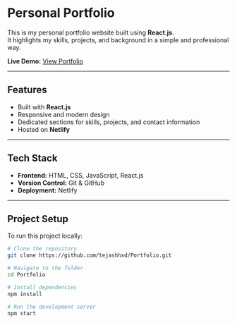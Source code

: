 # Personal Portfolio

This is my personal portfolio website built using **React.js**.  
It highlights my skills, projects, and background in a simple and professional way.  

**Live Demo:** [View Portfolio](https://comforting-paprenjak-cfaa44.netlify.app/)

---

## Features
- Built with **React.js**
- Responsive and modern design
- Dedicated sections for skills, projects, and contact information
- Hosted on **Netlify**

---

## Tech Stack
- **Frontend:** HTML, CSS, JavaScript, React.js  
- **Version Control:** Git & GitHub  
- **Deployment:** Netlify  

---

## Project Setup

To run this project locally:

```bash
# Clone the repository
git clone https://github.com/tejashhxd/Portfolio.git

# Navigate to the folder
cd Portfolio

# Install dependencies
npm install

# Run the development server
npm start
